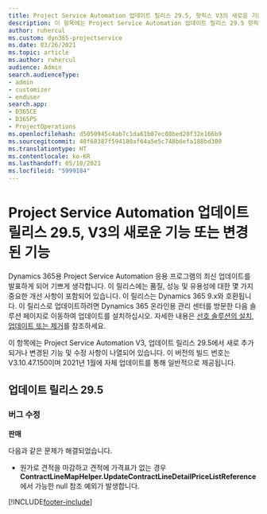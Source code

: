 ```yaml
---
title: Project Service Automation 업데이트 릴리스 29.5, 핫픽스 V3의 새로운 기능 또는 변경된 기능
description: 이 항목에는 Project Service Automation 업데이트 릴리스 29.5 핫픽스, V3에서 사용할 수 있는 기능 및 수정 사항이 나열되어 있습니다.
author: ruhercul
ms.custom: dyn365-projectservice
ms.date: 03/26/2021
ms.topic: article
ms.author: ruhercul
audience: Admin
search.audienceType:
- admin
- customizer
- enduser
search.app:
- D365CE
- D365PS
- ProjectOperations
ms.openlocfilehash: d5050945c4ab7c1da61b07ec08bed20f32e166b9
ms.sourcegitcommit: 40f68387f594180af64a5e5c748b6efa188bd300
ms.translationtype: HT
ms.contentlocale: ko-KR
ms.lasthandoff: 05/10/2021
ms.locfileid: "5999184"
---
```

# <a name="whats-new-or-changed-in-project-service-automation-update-release-295-v3"></a>Project Service Automation 업데이트 릴리스 29.5, V3의 새로운 기능 또는 변경된 기능

Dynamics 365용 Project Service Automation 응용 프로그램의 최신 업데이트를 발표하게 되어 기쁘게 생각합니다. 이 릴리스에는 품질, 성능 및 유용성에 대한 몇 가지 중요한 개선 사항이 포함되어 있습니다. 이 릴리스는 Dynamics 365 9.x와 호환됩니다. 이 릴리스로 업데이트하려면 Dynamics 365 온라인용 관리 센터를 방문한 다음 솔루션 페이지로 이동하여 업데이트를 설치하십시오. 자세한 내용은 [선호 솔루션의 설치, 업데이트 또는 제거](/power-platform/admin/install-remove-preferred-solution.md)를 참조하세요.

이 항목에는 Project Service Automation V3, 업데이트 릴리스 29.5에서 새로 추가되거나 변경된 기능 및 수정 사항이 나열되어 있습니다. 이 버전의 빌드 번호는 V3.10.47.150이며 2021년 1월에 자체 업데이트를 통해 일반적으로 제공됩니다.

## <a name="update-release-295"></a>업데이트 릴리스 29.5

### <a name="bug-fixes"></a>버그 수정


**판매**

다음과 같은 문제가 해결되었습니다.

- 원가로 견적을 마감하고 견적에 가격표가 없는 경우 **ContractLineMapHelper.UpdateContractLineDetailPriceListReference** 에서 가능한 null 참조 예외가 발생합니다.


[!INCLUDE[footer-include](../includes/footer-banner.md)]
